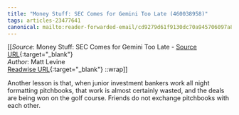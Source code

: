 ```yaml
---
title: "Money Stuff: SEC Comes for Gemini Too Late (460038958)"
tags: articles-23477641
canonical: mailto:reader-forwarded-email/cd9279d61f9130dc70a945706097a8a8
---
```


[[_Source_: Money Stuff: SEC Comes for Gemini Too Late - [Source URL](mailto:reader-forwarded-email/cd9279d61f9130dc70a945706097a8a8){:target="_blank"}<br>
_Author_: Matt Levine<br>
[Readwise URL](https://readwise.io/open/460038958){:target="_blank"}
::wrap]]

Another lesson is that, when junior investment bankers work all night formatting pitchbooks, that work is almost certainly wasted, and the deals are being won on the golf course. Friends do not exchange pitchbooks with each other.
